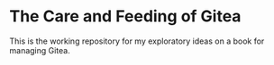 # The Care and Feeding of Gitea

This is the working repository for my exploratory ideas on a book for managing Gitea.
